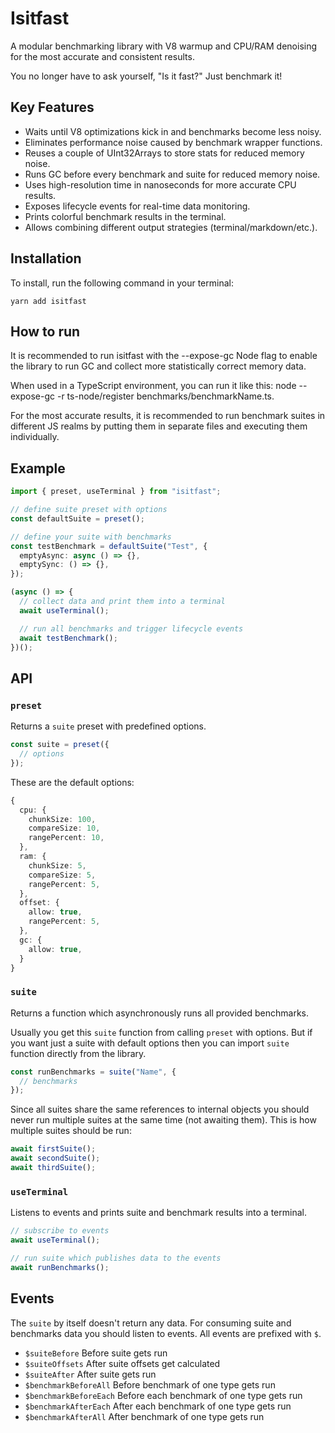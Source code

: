 # Isitfast

A modular benchmarking library with V8 warmup and CPU/RAM denoising for the most accurate and consistent results.

You no longer have to ask yourself, "Is it fast?" Just benchmark it!

## Key Features

- Waits until V8 optimizations kick in and benchmarks become less noisy.
- Eliminates performance noise caused by benchmark wrapper functions.
- Reuses a couple of UInt32Arrays to store stats for reduced memory noise.
- Runs GC before every benchmark and suite for reduced memory noise.
- Uses high-resolution time in nanoseconds for more accurate CPU results.
- Exposes lifecycle events for real-time data monitoring.
- Prints colorful benchmark results in the terminal.
- Allows combining different output strategies (terminal/markdown/etc.).

## Installation

To install, run the following command in your terminal:

```shell
yarn add isitfast
```

## How to run

It is recommended to run isitfast with the --expose-gc Node flag to enable the library to run GC and collect more statistically correct memory data.

When used in a TypeScript environment, you can run it like this: node --expose-gc -r ts-node/register benchmarks/benchmarkName.ts.

For the most accurate results, it is recommended to run benchmark suites in different JS realms by putting them in separate files and executing them individually.

## Example

```ts
import { preset, useTerminal } from "isitfast";

// define suite preset with options
const defaultSuite = preset();

// define your suite with benchmarks
const testBenchmark = defaultSuite("Test", {
  emptyAsync: async () => {},
  emptySync: () => {},
});

(async () => {
  // collect data and print them into a terminal
  await useTerminal();

  // run all benchmarks and trigger lifecycle events
  await testBenchmark();
})();
```

## API

### `preset`

Returns a `suite` preset with predefined options.

```ts
const suite = preset({
  // options
});
```

These are the default options:

```ts
{
  cpu: {
    chunkSize: 100,
    compareSize: 10,
    rangePercent: 10,
  },
  ram: {
    chunkSize: 5,
    compareSize: 5,
    rangePercent: 5,
  },
  offset: {
    allow: true,
    rangePercent: 5,
  },
  gc: {
    allow: true,
  }
}
```

### `suite`

Returns a function which asynchronously runs all provided benchmarks.

Usually you get this `suite` function from calling `preset` with options. But if you want just a suite with default options then you can import `suite` function directly from the library.

```ts
const runBenchmarks = suite("Name", {
  // benchmarks
});
```

Since all suites share the same references to internal objects you should never run multiple suites at the same time (not awaiting them). This is how multiple suites should be run:

```ts
await firstSuite();
await secondSuite();
await thirdSuite();
```

### `useTerminal`

Listens to events and prints suite and benchmark results into a terminal.

```ts
// subscribe to events
await useTerminal();

// run suite which publishes data to the events
await runBenchmarks();
```

## Events

The `suite` by itself doesn't return any data. For consuming suite and benchmarks data you should listen to events. All events are prefixed with `$`.

- `$suiteBefore` Before suite gets run
- `$suiteOffsets` After suite offsets get calculated
- `$suiteAfter` After suite gets run
- `$benchmarkBeforeAll` Before benchmark of one type gets run
- `$benchmarkBeforeEach` Before each benchmark of one type gets run
- `$benchmarkAfterEach` After each benchmark of one type gets run
- `$benchmarkAfterAll` After benchmark of one type gets run
